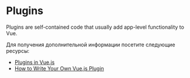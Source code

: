 # Plugins

Plugins are self-contained code that usually add app-level functionality to Vue.

Для получения дополнительной информации посетите следующие ресурсы:

- [Plugins in Vue.js](https://vuejs.org/guide/reusability/plugins.html)
- [How to Write Your Own Vue.js Plugin](https://www.linode.com/docs/guides/how-to-write-vue-js-plugins/)

